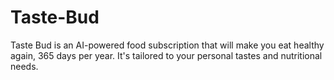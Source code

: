 # Taste-Bud
Taste Bud is an AI-powered food subscription that will make you eat healthy again, 365 days per year. It's tailored to your personal tastes and nutritional needs.
